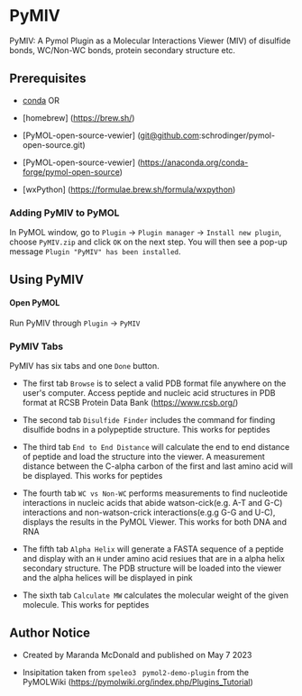 
# PyMIV
PyMIV: A Pymol Plugin as a Molecular Interactions Viewer (MIV) of disulfide bonds, WC/Non-WC bonds, protein secondary structure etc.

## Prerequisites
* [conda](https://docs.conda.io/projects/conda/en/latest/user-guide/install/)
OR
* [homebrew] (https://brew.sh/)

* [PyMOL-open-source-vewier] (git@github.com:schrodinger/pymol-open-source.git)

* [PyMOL-open-source-vewier] (https://anaconda.org/conda-forge/pymol-open-source)

* [wxPython] (https://formulae.brew.sh/formula/wxpython)




### Adding PyMIV to PyMOL

In PyMOL window, go to `Plugin` -> `Plugin manager` -> `Install new plugin`, choose `PyMIV.zip` and click `OK` on the next step. You will then see a pop-up message `Plugin "PyMIV" has been installed`.


## Using PyMIV


#### Open PyMOL

Run PyMIV through `Plugin` -> `PyMIV`


### PyMIV Tabs

PyMIV has six tabs and one `Done` button. 

* The first tab `Browse` is to select a valid PDB format file anywhere on the user's computer. Access peptide and nucleic acid 
structures in PDB format at RCSB Protein Data Bank (https://www.rcsb.org/)

* The second tab `Disulfide Finder` includes the command for finding disulfide bodns in a polypeptide structure. This works for peptides

* The third tab `End to End Distance` will calculate the end to end distance of peptide and load the structure into the viewer. A measurement distance between the C-alpha carbon of the first and last amino acid will be displayed. This works for peptides

* The fourth tab `WC vs Non-WC` performs measurements to find nucleotide interactions in nucleic acids that abide watson-cick(e.g. A-T and G-C) interactions and non-watson-crick interactions(e.g.g G-G and U-C), displays the results in the PyMOL Viewer. This works for both DNA and RNA

* The fifth tab `Alpha Helix` will generate a FASTA sequence of a peptide and display with an `H` under amino acid resiues that are in a alpha helix secondary structure. The PDB structure will be loaded into the viewer and the alpha helices will be displayed in pink

* The sixth tab `Calculate MW` calculates the molecular weight of the given molecule. This works for peptides


## Author Notice

* Created by Maranda McDonald and published on May 7 2023

* Insipitation taken from `speleo3 ` `pymol2-demo-plugin` from the PyMOLWiki (https://pymolwiki.org/index.php/Plugins_Tutorial) 


